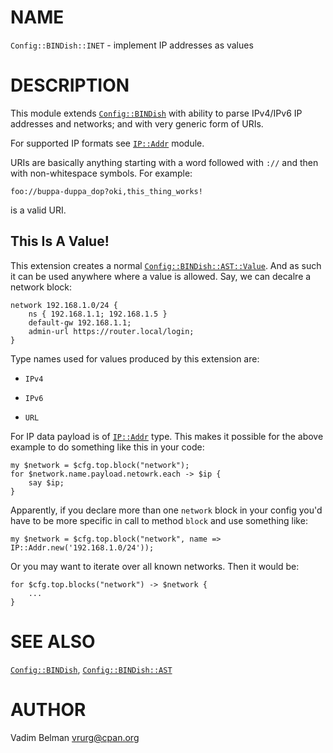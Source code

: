 NAME
====

`Config::BINDish::INET` - implement IP addresses as values

DESCRIPTION
===========

This module extends [`Config::BINDish`](../BINDish.md) with ability to parse IPv4/IPv6 IP addresses and networks; and with very generic form of URIs.

For supported IP formats see [`IP::Addr`](https://modules.raku.org/dist/IP::Addr) module.

URIs are basically anything starting with a word followed with `://` and then with non-whitespace symbols. For example:

    foo://buppa-duppa_dop?oki,this_thing_works!

is a valid URI.

This Is A Value!
----------------

This extension creates a normal [`Config::BINDish::AST::Value`](AST/Value.md). And as such it can be used anywhere where a value is allowed. Say, we can decalre a network block:

    network 192.168.1.0/24 {
        ns { 192.168.1.1; 192.168.1.5 }
        default-gw 192.168.1.1;
        admin-url https://router.local/login;
    }

Type names used for values produced by this extension are:

  * `IPv4`

  * `IPv6`

  * `URL`

For IP data payload is of [`IP::Addr`](https://modules.raku.org/dist/IP::Addr) type. This makes it possible for the above example to do something like this in your code:

    my $network = $cfg.top.block("network");
    for $network.name.payload.netowrk.each -> $ip {
        say $ip;
    }

Apparently, if you declare more than one `network` block in your config you'd have to be more specific in call to method `block` and use something like:

    my $network = $cfg.top.block("network", name => IP::Addr.new('192.168.1.0/24'));

Or you may want to iterate over all known networks. Then it would be:

    for $cfg.top.blocks("network") -> $network {
        ...
    }

SEE ALSO
========

[`Config::BINDish`](../BINDish.md), [`Config::BINDish::AST`](AST.md)

AUTHOR
======

Vadim Belman <vrurg@cpan.org>

